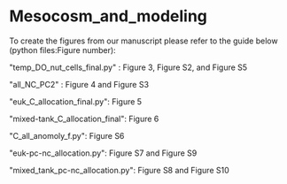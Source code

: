 # Mesocosm_and_modeling

To create the figures from our manuscript please refer to the guide below (python files:Figure number):

"temp_DO_nut_cells_final.py" : Figure 3, Figure S2, and Figure S5

"all_NC_PC2" : Figure 4 and Figure S3

"euk_C_allocation_final.py": Figure 5

"mixed-tank_C_allocation_final": Figure 6

"C_all_anomoly_f.py": Figure S6

"euk-pc-nc_allocation.py": Figure S7 and Figure S9

"mixed_tank_pc-nc_allocation.py": Figure S8 and Figure S10

